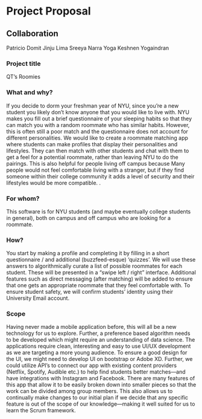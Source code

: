 # Project Proposal

## Collaboration
Patricio Domit
Jinju Lima
Sreeya Narra
Yoga Keshnen Yogaindran

### Project title
QT’s Roomies 

### What and why?
If you decide to dorm your freshman year of NYU, since you’re a new student you likely don’t know anyone that you would like to live with. NYU makes you fill out a brief questionnaire of your sleeping habits so that they can match you with a random roommate who has similar habits. However, this is often still a poor match and the questionnaire does not account for different personalities. We would like to create a roommate matching app where students can make profiles that display their personalities and lifestyles. They can then match with other students and chat with them to get a feel for a potential roommate, rather than leaving NYU to do the pairings. This is also helpful for people living off campus because Many people would not feel comfortable living with a stranger, but if they find someone within their college community it adds a level of security and their lifestyles would be more compatible. 
.
### For whom?
This software is for NYU students (and maybe eventually college students in general), both on campus and off campus who are looking for a roommate. 

### How?
You start by making a profile and completing it by filling in a short questionnaire / and additional (buzzfeed-esque) ‘quizzes’. We will use these answers to algorithmically curate a list of possible roommates for each student. These will be presented in a “swipe left / right” interface. Additional features such as direct messaging (after matching) will be added to ensure that one gets an appropriate roommate that they feel comfortable with. To ensure student safety, we will confirm students’ identity using their University Email account. 

### Scope
Having never made a mobile application before, this will all be a new technology for us to explore. Further, a preference based algorithm needs to be developed which might require an understanding of data science. The applications require clean, interesting and easy to use UI/UX development as we are targeting a more young audience. To ensure a good design for the UI, we might need to develop UI on bootstrap or Adobe XD.
Further, we could utilize API’s to connect our app with existing content providers (Netflix, Spotify, Audible etc.) to help find students better matches—and have integrations with Instagram and Facebook.
There are many features of this app that allow it to be easily broken down into smaller pieces so that the work can be divided among group members. This also allows us to continually make changes to our initial plan if we decide that any specific feature is out of the scope of our knowledge—making it well suited for us to learn the Scrum framework. 
 


